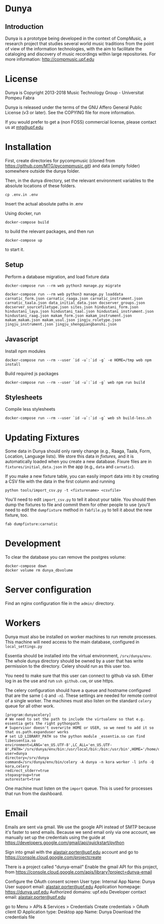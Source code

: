 Dunya
=====

Introduction
------------
Dunya is a prototype being developed in the context of CompMusic, a
research project that studies several world music traditions from the
point of view of the information technologies, with the aim to
facilitate the cataloging and discovery of music recordings within
large repositories. For more information: http://compmusic.upf.edu

License
=======
Dunya is Copyright 2013-2018 Music Technology Group - Universitat Pompeu Fabra

Dunya is released under the terms of the GNU Affero General Public
License (v3 or later). See the COPYING file for more information.

If you would prefer to get a (non FOSS) commercial license, please
contact us at mtg@upf.edu

Installation
============
First, create directories for pycompmusic (cloned from https://github.com/MTG/pycompmusic.git) and data (empty folder) somewhere outside the dunya folder.

Then, in the dunya directory, set the relevant environment variables to the absolute locations of these folders.

    cp .env.in .env

Insert the actual absolute paths in .env

Using docker, run

    docker-compose build

to build the relevant packages, and then run

    docker-compose up

to start it.

Setup
-----

Perform a database migration, and load fixture data

    docker-compose run --rm web python3 manage.py migrate

    docker-compose run --rm web python3 manage.py loaddata carnatic_form.json carnatic_raaga.json carnatic_instrument.json carnatic_taala.json data_initial_data.json docserver_groups.json docserver_sourcefiletype.json sites.json hindustani_form.json hindustani_laya.json hindustani_taal.json hindustani_instrument.json hindustani_raag.json makam_form.json makam_instrument.json makam_makam.json makam_usul.json jingju_roletype.json jingju_instrument.json jingju_shengqiangbanshi.json


Javascript
-----
Install npm modules

    docker-compose run --rm --user `id -u`:`id -g` -e HOME=/tmp web npm install

Build required js packages

    docker-compose run --rm --user `id -u`:`id -g` web npm run build


Stylesheets
-----
Compile less stylesheets

    docker-compose run --rm --user `id -u`:`id -g` web sh build-less.sh


Updating Fixtures
=================

Some data in Dunya should only rarely change (e.g., Raaga, Taala, Form, Location, Language lists).
We store this data in _fixtures,_ and it is automatically loaded when you create a new database.
Fixure files are in `fixtures/initial_data.json` in the app (e.g., `data` and `carnatic`).

If you make a new fixture table, you can easily import data into it by creating a CSV file with
the data in the first column and running

    python tools/import_csv.py -t <fixturename> <csvfile>

You'll need to edit `import_csv.py` to tell it about your table.
You should then dump the fixtures to file and commit them for other people to use
(you'll need to edit the `dumpfixture` method in `fabfile.py` to tell it about the
new fixture, too.

    fab dumpfixture:carnatic


Development
===========
To clear the database you can remove the postgres volume:

    docker-compose down
    docker volume rm dunya_dbvolume

Server configuration
====================

Find an nginx configuration file in the `admin/` directory.


Workers
=======

Dunya must also be installed on worker machines to run remote processes. This machine
will need access to the main database, configured in `local_settings.py`

Essentia should be installed into the virtual environment, `/srv/dunya/env`. The
whole dunya directory should be owned by a user that has write permission to the
directory. Celery should run as this user too.

You need to make sure that this user can connect to github via ssh. Either log in as the
use and run `ssh github.com`, or use https.

The celery configuration should have a queue and hostname configured that are the
same (`-Q` and `-n`). These settings are needed for remote control of a single worker.
The machines must also listen on the standard `celery` queue for all other work.

    [program:dunyacelery]
    # We need to set the path to include the virtualenv so that e.g. essentia gets the right pythonpath
    # Supervisor doesn't overwrite HOME or USER, so we need to add it so that os.path.expanduser works
    # set LD_LIBRARY_PATH so the python module _essentia.so can find libessentia.so
    environment=LANG='en_US.UTF-8',LC_ALL='en_US.UTF-8',PATH='/srv/dunya/env/bin:/usr/local/bin:/bin:/usr/bin',HOME='/home/dunya',USER='dunya',LD_LIBRARY_PATH='/srv/dunya/env/lib'
    user=dunya
    directory=/srv/dunya
    command=/srv/dunya/env/bin/celery -A dunya -n kora worker -l info -Q kora,celery
    redirect_stderr=true
    stopasgroup=true
    autorestart=true

One machine must listen on the `import` queue. This is used for processes that run from
the dashboard.


Email
======

Emails are sent via gmail. We use the google API instead of SMTP because it's faster to send emails.
Because we send email only via one account, we manually set up the credentials
using the guide at https://developers.google.com/gmail/api/quickstart/python


Sign into gmail with the alastair.porter@upf.edu account and go to
https://console.cloud.google.com/projectcreate

There is a project called "dunya-email"
Enable the gmail API for this project, from https://console.cloud.google.com/apis/library?project=dunya-email

Configure the OAuth consent screen
User type: Internal
App Name: Dunya
User support email: alastair.porter@upf.edu
Application homepage: https://dunya.upf.edu
Authorized domains: upf.edu
Developer contact email: alastair.porter@upf.edu

go to Menu > APIs & Services > Credentials
Create credentials > OAuth client ID
Application type: Desktop app
Name: Dunya
Download the credentials file
